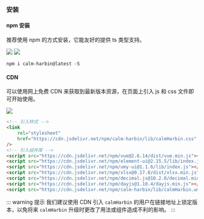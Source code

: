 ### 安装

#### npm 安装

推荐使用 npm 的方式安装，它能友好的提供 ts 类型支持。

[![](https://img.shields.io/npm/v/calm-harbin/latest)](https://www.npmjs.com/package/calm-harbin)
[![](https://img.shields.io/github/stars/CalmHarbin/calm-harbin?style=social)](https://github.com/CalmHarbin/calm-harbin)

```
npm i calm-harbin@latest -S
```

#### CDN

可以使用网上免费 CDN 来获取到最新版本资源，在页面上引入 js 和 css 文件即可开始使用。

[![](https://data.jsdelivr.com/v1/package/npm/calm-harbin/badge)](https://www.jsdelivr.com/package/npm/calm-harbin)

```html
<!-- 引入样式 -->
<link
    rel="stylesheet"
    href="https://cdn.jsdelivr.net/npm/calm-harbin/lib/calmHarbin.css"
/>
<!-- 引入组件库 -->
<script src="https://cdn.jsdelivr.net/npm/vue@2.6.14/dist/vue.min.js"></script>
<script src="https://cdn.jsdelivr.net/npm/element-ui@2.15.5/lib/index.js"></script>
<script src="https://cdn.jsdelivr.net/npm/umy-ui@1.1.6/lib/index.js"></script>
<script src="https://cdn.jsdelivr.net/npm/xlsx@0.17.0/dist/xlsx.min.js"></script>
<script src="https://cdn.jsdelivr.net/npm/decimal.js@10.2.0/decimal.min.js"></script>
<script src="https://cdn.jsdelivr.net/npm/dayjs@1.10.4/dayjs.min.js"></script>
<script src="https://cdn.jsdelivr.net/npm/calm-harbin/lib/calmHarbin.umd.min.js"></script>
```

::: warning 提示
我们建议使用 CDN 引入 `calmHarbin` 的用户在链接地址上锁定版本，以免将来 `calmHarbin` 升级时更改了用法或组件造成不利的影响。
:::
